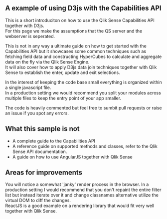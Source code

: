 ## A example of using D3js with the Capabilities API

This is a short introduciton on how to use the Qlik Sense Capabilities API together with D3js.  
For this page we make the assumptions that the QS server and the webserver is seperated.  
  
This is not in any way a ultimate guide on how to get started with the Capabilities API but it showcases some common techniques such as fetching field data and constructing HyperCubes to calculate and aggregate data on the fly via the Qlik Sense Engine.  
It will also cover how to apply D3js data join techniques together with Qlik Sense to establish the enter, update and exit selections.  
  
In the interest of keeping the code base small everything is organized within a single javascript file.  
In a production setting we would recommend you split your modules across multiple files to keep the entry point of your app smaller.  

The code is heavily commented but feel free to sumbit pull requests or raise an issue if you spot any errors.

## What this sample is **not**
* A complete guide to the Capabilities API
* A reference guide on supported methods and classes, refer to the Qlik Sense API documentation.
* A guide on how to use AngularJS together with Qlik Sense

## Areas for improvements
You will notice a somewhat 'janky' render process in the browser.
In a production setting I would recommend that you don't repaint the entire filter list but instead iterate over it and change classnames alternative utilize the virtual DOM to diff the changes.  
ReactJS is a good example on a rendering library that would fit very well together with Qlik Sense.